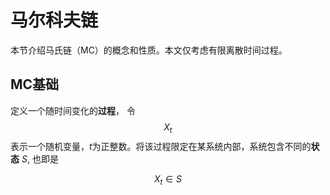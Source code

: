 

# 马尔科夫链

<script type="text/javascript" async src="https://cdn.mathjax.org/mathjax/latest/MathJax.js?config=TeX-MML-AM_CHTML"> </script>



本节介绍马氏链（MC）的概念和性质。本文仅考虑有限离散时间过程。

## MC基础

定义一个随时间变化的**过程**， 令$$X_t$$表示一个随机变量，$t$为正整数。将该过程限定在某系统内部，系统包含不同的**状态** $S$, 也即是

```math
X_t\in S
```

